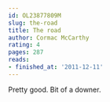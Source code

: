 ```yaml
---
id: OL23877809M
slug: the-road
title: The road
author: Cormac McCarthy
rating: 4
pages: 287
reads:
- finished_at: '2011-12-11'
---
```

Pretty good. Bit of a downer.

